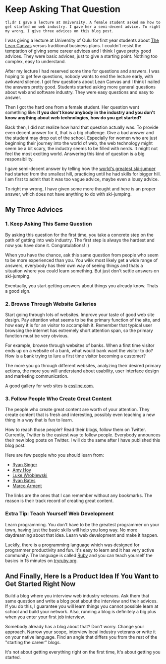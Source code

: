 # Keep Asking That Question #

	tl;dr I gave a lecture at University. A female student asked me how to get started on web industry. I gave her a semi-decent advice. To right my wrong, I give three advices on this blog post.

I was giving a lecture at University of Oulu for first year students about [The Lean Canvas](http://www.leancanvas.com) versus traditional business plans. I couldn't resist the temptation of giving some career advices and I think I gave pretty good advices. They were basic advices, just to give a starting point. Nothing too complex, easy to understand. 

After my lecture I had reserved some time for questions and answers. I was hoping to get few questions, nobody wants to end the lecture early, with awkward silence. I got few questions about Lean Canvas and I think I nailed the answers pretty good. Students started asking more general questions about web and software industry. They were easy questions and easy to answer.

Then I got the hard one from a female student. Her question went something like: **If you don't know anybody in the industry and you don't know anything about web technologies, how do you get started?**

Back then, I did not realize how hard that question actually was. To provide even decent answer for it, that is a big challenge. Give a bad answer and the student may drop out of the school. Especially for women who are just beginning their journey into the world of web, the web technology might seem be a bit scary, the industry seems to be filled with nerds. It might not feel the most exciting world. Answering this kind of question is a big responsibility.

I gave semi-decent answer by telling how the [world's greatest ski-jumper](http://en.wikipedia.org/wiki/Matti_Nyk%C3%A4nen) had started from the smallest hill, practicing until he had skills for bigger hill. I am first to admit that it was too vague advice, maybe even a lousy advice.

To right my wrong, I have given some more thought and here is an proper answer, which does not have anything to do with ski-jumping.

## My Three Advices ##

### 1. Keep Asking This Same Question ###
 
By asking this question for the first time, you take a concrete step on the path of getting into web industry. The first step is always the hardest and now you have done it. Congratulations! :)

When you have the chance, ask this same question from people who seem to be more experienced than you. You wikk most likely get a wide range of answers, everybody has their own way of seeing things and thats a situation where you could learn something. But just don't settle answers on ski-jumping.

Eventually, you start getting answers about things you already know. Thats a good sign. 

### 2. Browse Through Website Galleries ###

   Start going through lots of websites. Improve your taste of good web site design. Pay attention what seems to be the primary function of the site, and how easy it is for an visitor to accomplish it. Remember that typical user browsing the internet has extremely short attention span, so the primary function must be very obvious.
   
For example, browse through websites of banks. When a first time visitor ends up on a website of a bank, what would bank want the visitor to do? How is a bank trying to lure a first time visitor becoming a customer?

The more you go through different websites, analyzing their desired primary actions, the more you will understand about usability, user interface design and marketing communication.
   
A good gallery for web sites is [cssline.com](http://cssline.com).

### 3. Follow People Who Create Great Content ###

The people who create great content are worth of your attention. They create content that is fresh and interesting, possibly even teaching a new thing in a way that is fun to learn.

How to reach those people? Read their blogs, follow them on Twitter. Currently, Twitter is the easiest way to follow people. Everybody announces their new blog posts on Twitter. I will do the same after I have published this blog post.

Here are few people who you should learn from:
	
* [Ryan Singer](http://www.feltpresence.com)
* [Amy Hoy](http://www.unicornfree.com)
* [Luke Wroblewski](http://www.lukew.com/ff/)
* [Ryan Bates](http://www.railscasts.com)
* [Marco Arment](http://www.marco.org)

The links are the ones that I can remember without any bookmarks. The reason is their track record of creating great content.

### Extra Tip: Teach Yourself Web Development ###

Learn programming. You don't have to be the greatest programmer on your town, having just the basic skills will help you long way. No more daydreaming about that idea. Learn web development and make it happen.
   
Luckily, there is a programming language which was designed for programmer productivity and fun. It's easy to learn and it has very active community. The language is called [Ruby](http://en.wikipedia.org/wiki/Ruby_programming_language) and you can teach yourself the basics in 15 minutes on [tryruby.org](http://tryruby.org).

## And Finally, Here Is a Product Idea If You Want to Get Started Right Now ##

Build a blog where you interview web industry veterans. Ask them that same question and write a blog post about the interview and their advices. If you do this, I guarantee you will learn things you cannot possible learn at school and build your network. Also, running a blog is definitely a big plus when you enter your first job interview.

Somebody already has a blog about that? Don't worry. Change your approach. Narrow your scope, interview local industry veterans or write it on your native language. Find an angle that differs you from the rest of the "starting the career" blogs. 

It's not about getting everything right on the first time, It's about getting you started.